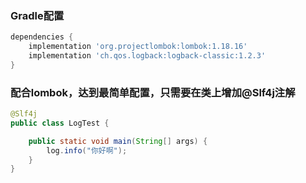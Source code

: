 ### Gradle配置

```groovy
dependencies {
    implementation 'org.projectlombok:lombok:1.18.16'
    implementation 'ch.qos.logback:logback-classic:1.2.3'
}
```

### 配合lombok，达到最简单配置，只需要在类上增加@Slf4j注解

```java
@Slf4j
public class LogTest {

    public static void main(String[] args) {
        log.info("你好啊");
    }
}
```

